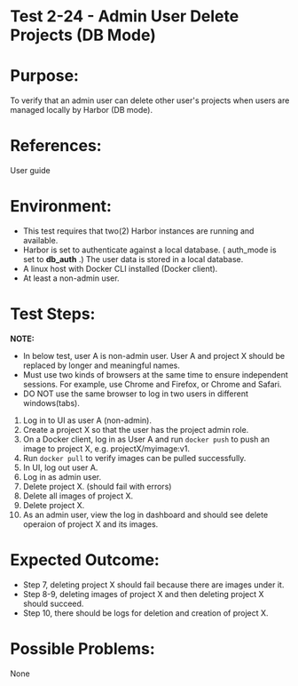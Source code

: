 Test 2-24 - Admin User Delete Projects (DB Mode)
=======

# Purpose:

To verify that an admin user can delete other user's projects when users are managed locally by Harbor (DB mode).

# References:
User guide

# Environment:
* This test requires that two(2) Harbor instances are running and available.
* Harbor is set to authenticate against a local database. ( auth_mode is set to **db_auth** .) The user data is stored in a local database.
* A linux host with Docker CLI installed (Docker client).
* At least a non-admin user. 

# Test Steps:

**NOTE:**  
* In below test, user A is non-admin user. User A and project X should be replaced by longer and meaningful names.
* Must use two kinds of browsers at the same time to ensure independent sessions. For example, use Chrome and Firefox, or Chrome and Safari. 
* DO NOT use the same browser to log in two users in different windows(tabs).

1. Log in to UI as user A (non-admin).
2. Create a project X so that the user has the project admin role.
3. On a Docker client, log in as User A and run `docker push` to push an image to project X, e.g. projectX/myimage:v1.
4. Run `docker pull` to verify images can be pulled successfully.
5. In UI, log out user A.
6. Log in as admin user.
7. Delete project X. (should fail with errors)
8. Delete all images of project X. 
9. Delete project X. 
10. As an admin user, view the log in dashboard and should see delete operaion of project X and its images.

# Expected Outcome:
* Step 7, deleting project X should fail because there are images under it.
* Step 8-9, deleting images of project X and then deleting project X should succeed.
* Step 10, there should be logs for deletion and creation of project X.

# Possible Problems:
None